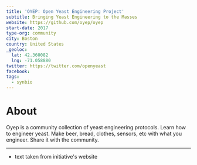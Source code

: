 ```yaml
---
title: 'OYEP: Open Yeast Engineering Project'
subtitle: Bringing Yeast Engineering to the Masses
website: https://github.com/oyep/oyep
start-date: 2017
type-org: community
city: Boston
country: United States
_geoloc:
  lat: 42.360082
  lng: -71.058880
twitter: https://twitter.com/openyeast
facebook:
tags:
  - synbio
---
```


# About
Oyep is a community collection of yeast engineering protocols. Learn how to engineer yeast. Make beer, bread, clothes, sensors, etc with what you engineer. Share it with the community.

---

* text taken from initiative's website
